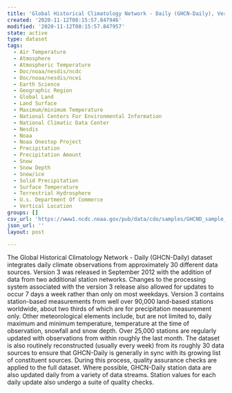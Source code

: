 ```yaml
---
title: 'Global Historical Climatology Network - Daily (GHCN-Daily), Version 3'
created: '2020-11-12T08:15:57.847946'
modified: '2020-11-12T08:15:57.847957'
state: active
type: dataset
tags:
  - Air Temperature
  - Atmosphere
  - Atmospheric Temperature
  - Doc/noaa/nesdis/ncdc
  - Doc/noaa/nesdis/ncei
  - Earth Science
  - Geographic Region
  - Global Land
  - Land Surface
  - Maximum/minimum Temperature
  - National Centers For Environmental Information
  - National Climatic Data Center
  - Nesdis
  - Noaa
  - Noaa Onestop Project
  - Precipitation
  - Precipitation Amount
  - Snow
  - Snow Depth
  - Snow/ice
  - Solid Precipitation
  - Surface Temperature
  - Terrestrial Hydrosphere
  - U.s. Department Of Commerce
  - Vertical Location
groups: []
csv_url: 'https://www1.ncdc.noaa.gov/pub/data/cdo/samples/GHCND_sample_csv.csv'
json_url: ''
layout: post

---
```

The Global Historical Climatology Network - Daily (GHCN-Daily) dataset integrates daily climate observations from approximately 30 different data sources. Version 3 was released in September 2012 with the addition of data from two additional station networks. Changes to the processing system associated with the version 3 release also allowed for updates to occur 7 days a week rather than only on most weekdays. Version 3 contains station-based measurements from well over 90,000 land-based stations worldwide, about two thirds of which are for precipitation measurement only. Other meteorological elements include, but are not limited to, daily maximum and minimum temperature, temperature at the time of observation, snowfall and snow depth. Over 25,000 stations are regularly updated with observations from within roughly the last month. The dataset is also routinely reconstructed (usually every week) from its roughly 30 data sources to ensure that GHCN-Daily is generally in sync with its growing list of constituent sources. During this process, quality assurance checks are applied to the full dataset. Where possible, GHCN-Daily station data are also updated daily from a variety of data streams. Station values for each daily update also undergo a suite of quality checks.
